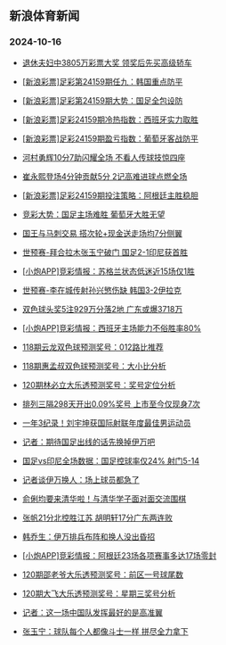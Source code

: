 ## 新浪体育新闻 
### 2024-10-16

+ [退休夫妇中3805万彩票大奖 领奖后先买高级轿车](https://sports.sina.com.cn/l/2024-10-15/doc-incsqtkf1006155.shtml)

+ [[新浪彩票]足彩第24159期任九：韩国重点防平](https://sports.sina.com.cn/l/2024-10-15/doc-incsqtiz4630281.shtml)

+ [[新浪彩票]足彩第24159期大势：国足全包设防](https://sports.sina.com.cn/l/2024-10-15/doc-incsqtkf1013161.shtml)

+ [[新浪彩票]足彩24159期冷热指数：西班牙实力取胜](https://sports.sina.com.cn/l/2024-10-15/doc-incsqtkh7795452.shtml)

+ [[新浪彩票]足彩24159期盈亏指数：葡萄牙客战防平](https://sports.sina.com.cn/l/2024-10-15/doc-incsqtiz4631494.shtml)

+ [河村勇辉10分7助闪耀全场 不看人传球技惊四座](https://sports.sina.com.cn/basketball/nba/2024-10-15/doc-incsrcxv4488309.shtml)

+ [崔永熙登场4分钟贡献5分 2记高难进球点燃全场](https://sports.sina.com.cn/basketball/nba/2024-10-15/doc-incsrcxv4477132.shtml)

+ [[新浪彩票]足彩24159期投注策略：阿根廷主胜稳胆](https://sports.sina.com.cn/l/2024-10-15/doc-incsqtkh7791791.shtml)

+ [竞彩大势：国足主场难胜 葡萄牙大胜无望](https://sports.sina.com.cn/l/2024-10-15/doc-incsqtkc1411529.shtml)

+ [国王与马刺交易 搭次轮+现金送走场均7分侧翼](https://sports.sina.com.cn/basketball/nba/2024-10-15/doc-incsqtkc1430408.shtml)

+ [世预赛-拜合拉木张玉宁破门 国足2-1印尼获首胜](https://sports.sina.com.cn/china/national/2024-10-15/doc-incsrzcp0968868.shtml)

+ [[小炮APP]竞彩情报：苏格兰状态低迷近15场仅1胜](https://sports.sina.com.cn/l/2024-10-15/doc-incsrcxx1277766.shtml)

+ [世预赛-李在城传射孙兴慜伤缺 韩国3-2伊拉克](https://sports.sina.com.cn/china/asia/2024-10-15/doc-incsrzcs7404155.shtml)

+ [双色球头奖5注929万分落2地 广东或爆3718万](https://sports.sina.com.cn/l/2024-10-15/doc-incsrzcp0953970.shtml)

+ [[小炮APP]竞彩情报：西班牙主场能力不俗胜率80%](https://sports.sina.com.cn/l/2024-10-15/doc-incsrcxz0920247.shtml)

+ [118期云龙双色球预测奖号：012路比推荐](https://sports.sina.com.cn/l/2024-10-15/doc-incsrkfx0852442.shtml)

+ [118期惠孟叔双色球预测奖号：大小比分析](https://sports.sina.com.cn/l/2024-10-15/doc-incsrkfy7628687.shtml)

+ [120期林必立大乐透预测奖号：奖号定位分析](https://sports.sina.com.cn/l/2024-10-15/doc-incsrkfx0862615.shtml)

+ [排列三隔298天开出0.09%奖号 上市至今仅现身7次](https://sports.sina.com.cn/l/2024-10-15/doc-incsqxse7795684.shtml)

+ [一年3纪录！刘宇坤获国际射联年度最佳男运动员](https://sports.sina.com.cn/others/shoot/2024-10-15/doc-incsrqpv0836133.shtml)

+ [记者：期待国足出线的话先换掉伊万吧](https://sports.sina.com.cn/china/national/2024-10-15/doc-incssfmp0518701.shtml)

+ [国足vs印尼全场数据：国足控球率仅24% 射门5-14](https://sports.sina.com.cn/china/national/2024-10-15/doc-incsrzcr0646518.shtml)

+ [记者谈伊万换人：场上球员都急了](https://sports.sina.com.cn/china/national/2024-10-15/doc-incsrzcs7415431.shtml)

+ [俞俐均要来清华啦！与清华学子面对面交流围棋](https://sports.sina.com.cn/go/2024-10-15/doc-incsrqpr4326788.shtml)

+ [张帆21分北控胜江苏 胡明轩17分广东两连败](https://sports.sina.com.cn/basketball/cba/2024-10-15/doc-incsrzcr0638878.shtml)

+ [韩乔生：伊万排兵布阵和换人没出昏招](https://sports.sina.com.cn/china/national/2024-10-15/doc-incssfmq7295179.shtml)

+ [[小炮APP]竞彩情报：阿根廷23场各项赛事多达17场零封](https://sports.sina.com.cn/l/2024-10-15/doc-incsrcya7702020.shtml)

+ [120期邵老爷大乐透预测奖号：前区一号球尾数](https://sports.sina.com.cn/l/2024-10-15/doc-incsrkfx0863938.shtml)

+ [120期大飞大乐透预测奖号：星期三奖号分析](https://sports.sina.com.cn/l/2024-10-15/doc-incsrkfy7634903.shtml)

+ [记者：这一场中国队发挥最好的是高准翼](https://sports.sina.com.cn/china/national/2024-10-15/doc-incsrzcr0640786.shtml)

+ [张玉宁：球队每个人都像斗士一样 拼尽全力拿下](https://sports.sina.com.cn/china/national/2024-10-15/doc-incssfmq7294941.shtml)

